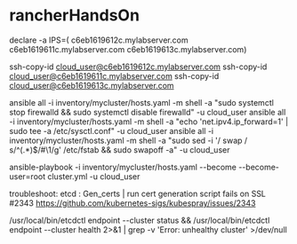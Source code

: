 # rancherHandsOn

declare -a IPS=( c6eb1619612c.mylabserver.com c6eb1619611c.mylabserver.com c6eb1619613c.mylabserver.com)

ssh-copy-id cloud_user@c6eb1619612c.mylabserver.com
ssh-copy-id cloud_user@c6eb1619611c.mylabserver.com
ssh-copy-id cloud_user@c6eb1619613c.mylabserver.com



ansible all -i inventory/mycluster/hosts.yaml -m shell -a "sudo systemctl stop firewalld && sudo systemctl disable firewalld" -u cloud_user
ansible all -i inventory/mycluster/hosts.yaml -m shell -a "echo 'net.ipv4.ip_forward=1' | sudo tee -a /etc/sysctl.conf" -u cloud_user
ansible all -i inventory/mycluster/hosts.yaml -m shell -a "sudo sed -i '/ swap / s/^\(.*\)$/#\1/g' /etc/fstab && sudo swapoff -a" -u cloud_user

ansible-playbook -i inventory/mycluster/hosts.yaml --become --become-user=root cluster.yml -u cloud_user


troubleshoot:
etcd : Gen_certs | run cert generation script fails on SSL #2343
https://github.com/kubernetes-sigs/kubespray/issues/2343

/usr/local/bin/etcdctl endpoint --cluster status && /usr/local/bin/etcdctl endpoint --cluster health 2>&1 | grep -v 'Error: unhealthy cluster' >/dev/null